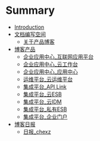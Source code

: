 # Summary

* [Introduction](README.md)
* [文档编写空间]()
  * [关于产品博客](_file/wen-dang-bian-xie-kong-jian.md)
* [博客产品]()
  * [企业应用中心_互联网应用平台](_posts/2017-06-19-appcenter_app_platform.md)
  * [企业应用中心_云工作台](_posts/2017-06-20-appcenter_cloud_workbench.md)
  * [企业应用中心_应用中心](_posts/2017-06-20-appcenter_apps.md)
  * [运维平台_云运维平台](_posts/2017-06-19-cloud_oper_mainte_platform.md)
  * [集成平台_API Link](_posts/2017-06-19-integration_api.md)
  * [集成平台_云ESB](_posts/2017-06-19-integration_cloud_esb.md)
  * [集成平台_云IDM](_posts/2017-06-19-integration_cloud_idm.md)
  * [集成平台_私有ESB](_posts/2017-06-19-integration_esb.md)
  * [集成平台_企业门户](_posts/2017-06-19-integration_portal.md)
* [博客日报]()
  * [日报_chexz](_posts/2017-06-20-day_report_cxz.md)

